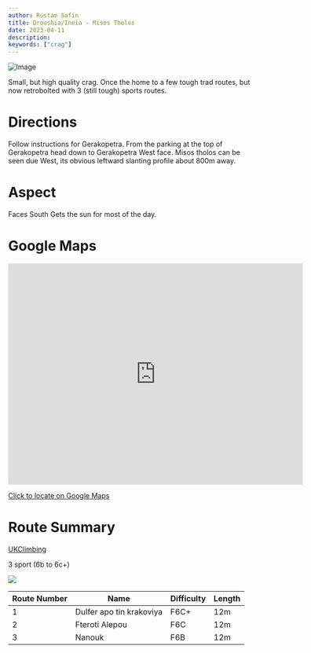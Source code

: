 ```yaml
---
author: Rustam Safin
title: Droushia/Ineia - Misos Tholos
date: 2023-04-11
description:
keywords: ["crag"]
---
```


![Image](/droushia/misos-tholos.jpeg)

Small, but high quality crag. Once the home to a few tough trad routes, but now retrobolted with 3 (still tough) sports routes.

# Directions

Follow instructions for Gerakopetra. From the parking at the top of Gerakopetra head down to Gerakopetra West face. Misos tholos can be seen due West, its obvious leftward slanting profile about 800m away.

# Aspect

Faces South Gets the sun for most of the day.

# Google Maps

<iframe src="https://www.google.com/maps/embed?pb=!1m17!1m12!1m3!1d4236.025321073025!2d32.36651431523935!3d34.96624398036712!2m3!1f0!2f0!3f0!3m2!1i1024!2i768!4f13.1!3m2!1m1!2zMzTCsDU3JzU4LjUiTiAzMsKwMjInMDcuMyJF!5e1!3m2!1sen!2s!4v1681204122167!5m2!1sen!2s" width="600" height="450" style="border:0;" allowfullscreen="" loading="lazy" referrerpolicy="no-referrer-when-downgrade"></iframe>

[Click to locate on Google Maps](https://goo.gl/maps/FLBU6CWfFxHGBdYn8)

# Route Summary

[UKClimbing](https://www.ukclimbing.com/logbook/crags/droushiaineia_area-8709/#misos_tholos__mitsis)

3 sport (6b to 6c+)

![](/droushia/dr_hd_1.jpg)

| Route Number | Name                     | Difficulty | Length |
| ------------ | ------------------------ | ---------- | ------ |
| 1            | Dulfer apo tin krakoviya | F6C+       | 12m    |
| 2            | Fteroti Alepou           | F6C        | 12m    |
| 3            | Nanouk                   | F6B        | 12m    |

